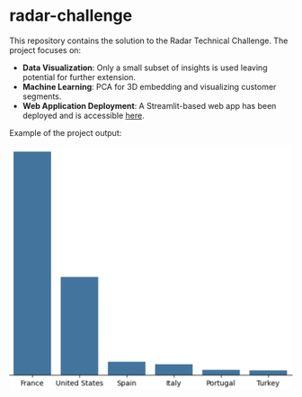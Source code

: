 # radar-challenge

This repository contains the solution to the Radar Technical Challenge. The project focuses on:

- **Data Visualization**: Only a small subset of insights is used leaving potential for further extension.
- **Machine Learning**: PCA for 3D embedding and visualizing customer segments.
- **Web Application Deployment**: A Streamlit-based web app has been deployed and is accessible [here](https://example-streamlit-app-link.com).

Example of the project output:

<img src="cover.png" alt="Cover Image" width="600">